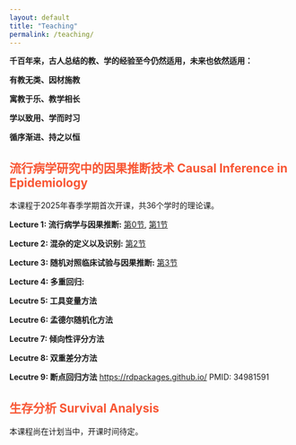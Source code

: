 ```yaml
---
layout: default
title: "Teaching"
permalink: /teaching/
---
```


**千百年来，古人总结的教、学的经验至今仍然适用，未来也依然适用：**

**有教无类、因材施教**

**寓教于乐、教学相长**

**学以致用、学而时习**

**循序渐进、持之以恒**

## <span style="color:#F85634"> 流行病学研究中的因果推断技术 Causal Inference in Epidemiology  </span>
本课程于2025年春季学期首次开课，共36个学时的理论课。

**Lecture 1: 流行病学与因果推断:** [第0节](/documents/Lec1_流行病学简史_20250224.pdf), [第1节](/documents/Lec1_流行病学与因果推断.pdf)

**Lecture 2: 混杂的定义以及识别:** [第2节](/documents/Lec2_混杂因素的定义与识别.pdf)

**Lecture 3: 随机对照临床试验与因果推断:** [第3节](/documents/Lec3_随机对照临床试验RCT.pdf)

**Lecture 4: 多重回归:** 

**Lecutre 5: 工具变量方法**

**Lecutre 6: 孟德尔随机化方法**

**Lecutre 7: 倾向性评分方法**

**Lecutre 8: 双重差分方法**

**Lecutre 9: 断点回归方法** https://rdpackages.github.io/ PMID: 34981591

## <span style="color:#F85634"> 生存分析 Survival Analysis  </span>
本课程尚在计划当中，开课时间待定。
